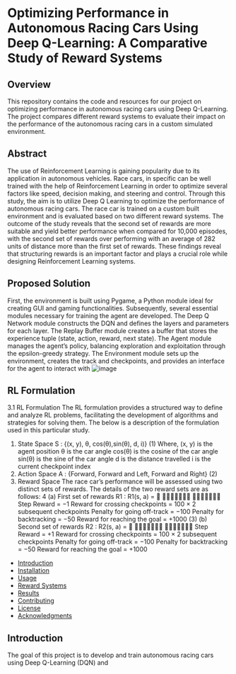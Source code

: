 # Optimizing Performance in Autonomous Racing Cars Using Deep Q-Learning: A Comparative Study of Reward Systems

## Overview

This repository contains the code and resources for our project on optimizing performance in autonomous racing cars using Deep Q-Learning. The project compares different reward systems to evaluate their impact on the performance of the autonomous racing cars in a custom simulated environment.

## Abstract
The use of Reinforcement Learning is gaining popularity due to its application in
autonomous vehicles. Race cars, in specific can be well trained with the help of
Reinforcement Learning in order to optimize several factors like speed, decision
making, and steering and control. Through this study, the aim is to utilize Deep
Q Learning to optimize the performance of autonomous racing cars. The race
car is trained on a custom built environment and is evaluated based on two
different reward systems. The outcome of the study reveals that the second set
of rewards are more suitable and yield better performance when compared for
10,000 episodes, with the second set of rewards over performing with an average
of 282 units of distance more than the first set of rewards. These findings reveal
that structuring rewards is an important factor and plays a crucial role while
designing Reinforcement Learning systems.

## Proposed Solution
First, the environment is
built using Pygame, a Python module ideal for creating GUI and gaming functionalities. Subsequently, several essential modules necessary for training the agent are
developed. The Deep Q Network module constructs the DQN and defines the layers
and parameters for each layer. The Replay Buffer module creates a buffer that stores
the experience tuple (state, action, reward, next state). The Agent module manages
the agent’s policy, balancing exploration and exploitation through the epsilon-greedy
strategy. The Environment module sets up the environment, creates the track and
checkpoints, and provides an interface for the agent to interact with
![image](https://github.com/user-attachments/assets/f1915be2-f216-413c-a35e-476b7e51dd56)

## RL Formulation
3.1 RL Formulation
The RL formulation provides a structured way to define and analyze RL problems,
facilitating the development of algorithms and strategies for solving them. The below
is a description of the formulation used in this particular study.
1. State Space
S : {(x, y), θ, cos(θ),sin(θ), d, i)} (1)
Where,
(x, y) is the agent position
θ is the car angle
cos(θ) is the cosine of the car angle
sin(θ) is the sine of the car angle
d is the distance travelled
i is the current checkpoint index
2. Action Space
A : {Forward, Forward and Left, Forward and Right} (2)
3. Reward Space
The race car’s performance will be assessed using two distinct sets of rewards. The
details of the two reward sets are as follows:
4
(a) First set of rewards R1 :
R1(s, a) =



Step Reward = −1
Reward for crossing checkpoints = 100 × 2
subsequent checkpoints
Penalty for going off-track = −100
Penalty for backtracking = −50
Reward for reaching the goal = +1000
(3)
(b) Second set of rewards R2 :
R2(s, a) =



Step Reward = +1
Reward for crossing checkpoints = 100 × 2
subsequent checkpoints
Penalty for going off-track = −100
Penalty for backtracking = −50
Reward for reaching the goal = +1000

- [Introduction](#introduction)
- [Installation](#installation)
- [Usage](#usage)
- [Reward Systems](#reward-systems)
- [Results](#results)
- [Contributing](#contributing)
- [License](#license)
- [Acknowledgments](#acknowledgments)

## Introduction

The goal of this project is to develop and train autonomous racing cars using Deep Q-Learning (DQN) and
